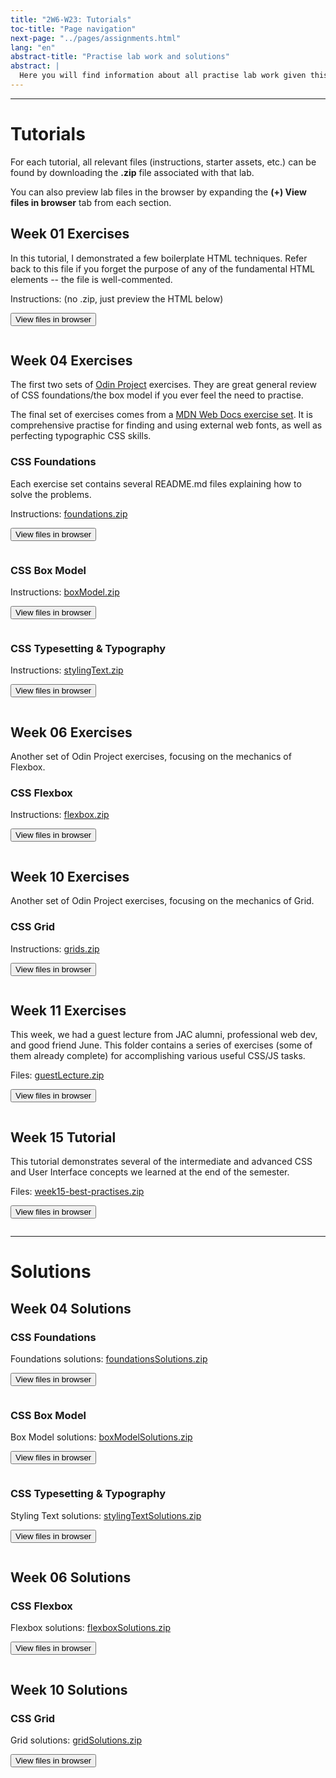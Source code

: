 ```yaml
---
title: "2W6-W23: Tutorials"
toc-title: "Page navigation"
next-page: "../pages/assignments.html"
lang: "en"
abstract-title: "Practise lab work and solutions"
abstract: |
  Here you will find information about all practise lab work given this semester.
---
```


---

[week01boilerplatezip]: ../tutorials/week01-boilerplate.zip
[week04boxmodelzip]: ../tutorials/week04-box-model-exercises.zip
[week04foundationszip]: ../tutorials/week04-foundations-exercises.zip
[week04stylingtextzip]: ../tutorials/week04-styling-text-exercises.zip
[week06flexboxzip]: ../tutorials/week06-flexbox-exercises.zip
[week10gridzip]: ../tutorials/week10-grid-exercises.zip
[week11junezip]: ../tutorials/week11-june-exercises.zip
[week15bestpractiseszip]: ../tutorials/week15-best-practises.zip

[week04boxmodelsolutions]: ../tutorials/week04-box-model-solutions.zip
[week04foundationssolutions]: ../tutorials/week04-foundations-solutions.zip
[week04stylingtextsolutions]: ../tutorials/week04-styling-text-solutions.zip
[week06flexboxsolutions]: ../tutorials/week06-flexbox-solutions.zip
[week10gridsolutions]: ../tutorials/week10-grid-solutions.zip


# Tutorials

For each tutorial, all relevant files (instructions, starter assets, etc.) can be found by downloading the **.zip** file associated with that lab.

You can also preview lab files in the browser by expanding the **(+) View files in browser** tab from each section. 

## Week 01 Exercises

In this tutorial, I demonstrated a few boilerplate HTML techniques. Refer back to this file if you forget the purpose of any of the fundamental HTML elements -- the file is well-commented.

Instructions: (no .zip, just preview the HTML below)

<button class="accordion">View files in browser</button>

<pre id="week01-boilerplate-listing" class="collapsible">
</pre>

## Week 04 Exercises

The first two sets of [Odin Project](https://www.theodinproject.com/lessons/foundations-css-foundations) exercises. They are great general review of CSS foundations/the box model if you ever feel the need to practise.

The final set of exercises comes from a [MDN Web Docs exercise set](https://developer.mozilla.org/en-US/docs/Learn/CSS/Styling_text/Typesetting_a_homepage). It is comprehensive practise for finding and using external web fonts, as well as perfecting typographic CSS skills.

### CSS Foundations

Each exercise set contains several README.md files explaining how to solve the problems.

Instructions: [foundations.zip][week04foundationszip]

<button class="accordion">View files in browser</button>

<pre id="week04-foundations-exercises-listing" class="collapsible">
</pre>

### CSS Box Model

Instructions: [boxModel.zip][week04boxmodelzip]

<button class="accordion">View files in browser</button>

<pre id="week04-box-model-exercises-listing" class="collapsible">
</pre>

### CSS Typesetting & Typography

Instructions: [stylingText.zip][week04stylingtextzip]

<button class="accordion">View files in browser</button>

<pre id="week04-styling-text-exercises-listing" class="collapsible">
</pre>

## Week 06 Exercises

Another set of Odin Project exercises, focusing on the mechanics of Flexbox.

### CSS Flexbox

Instructions: [flexbox.zip][week06flexboxzip]

<button class="accordion">View files in browser</button>

<pre id="week06-flexbox-exercises-listing" class="collapsible">
</pre>

## Week 10 Exercises

Another set of Odin Project exercises, focusing on the mechanics of Grid.

### CSS Grid

Instructions: [grids.zip][week10gridzip]

<button class="accordion">View files in browser</button>

<pre id="week10-grid-exercises-listing" class="collapsible">
</pre>

## Week 11 Exercises

This week, we had a guest lecture from JAC alumni, professional web dev, and good friend June. This folder contains a series of exercises (some of them already complete) for accomplishing various useful CSS/JS tasks.

Files: [guestLecture.zip][week11junezip]

<button class="accordion">View files in browser</button>

<pre id="week11-june-exercises-listing" class="collapsible">
</pre>

## Week 15 Tutorial

This tutorial demonstrates several of the intermediate and advanced CSS and User Interface concepts we learned at the end of the semester.

Files: [week15-best-practises.zip][week15bestpractiseszip]

<button class="accordion">View files in browser</button>

<pre id="week15-best-practises-listing" class="collapsible">
</pre>

---

# Solutions

## Week 04 Solutions

### CSS Foundations

Foundations solutions: [foundationsSolutions.zip][week04foundationssolutions]

<button class="accordion">View files in browser</button>

<pre id="week04-foundations-solutions-listing" class="collapsible">
</pre>

### CSS Box Model

Box Model solutions: [boxModelSolutions.zip][week04boxmodelsolutions]

<button class="accordion">View files in browser</button>

<pre id="week04-box-model-solutions-listing" class="collapsible">
</pre>

### CSS Typesetting & Typography

Styling Text solutions: [stylingTextSolutions.zip][week04stylingtextsolutions]

<button class="accordion">View files in browser</button>

<pre id="week04-styling-text-solutions-listing" class="collapsible">
</pre>

## Week 06 Solutions

### CSS Flexbox

Flexbox solutions: [flexboxSolutions.zip][week06flexboxsolutions]

<button class="accordion">View files in browser</button>

<pre id="week06-flexbox-solutions-listing" class="collapsible">
</pre>

## Week 10 Solutions

### CSS Grid

Grid solutions: [gridSolutions.zip][week10gridsolutions]

<button class="accordion">View files in browser</button>

<pre id="week10-grid-solutions-listing" class="collapsible">
</pre>
